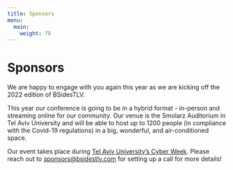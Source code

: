```yaml
---
title: Sponsors
menu:
  main:
    weight: 70
---
```


# Sponsors

We are happy to engage with you again this year as we are kicking off the 2022 edition of BSidesTLV.

This year our conference is going to be in a hybrid format - in-person and streaming online for our community.  Our venue is the Smolarz Auditorium in Tel Aviv University and will be able to host up to 1200 people (in compliance with the Covid-19 regulations) in a big, wonderful, and air-conditioned space.

Our event takes place during [Tel Aviv University’s Cyber Week](https://cyberweek.tau.ac.il/).
Please reach out to [sponsors@bsidestlv.com](mailto:sponsors@bsidestlv.com) for setting up a call for more details! 

<!-- {{% partners categories="platinum,gold,silver,partners" %}}## BSidesTLV 2022 is proudly sponsored by{{% /partners %}} -->
